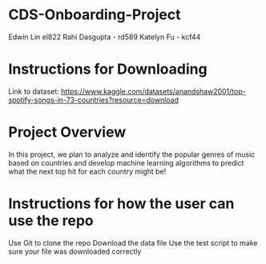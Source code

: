 # CDS-Onboarding-Project
Edwin Lin el822
Rahi Dasgupta - rd589
Katelyn Fu - kcf44

# Instructions for Downloading
Link to dataset: https://www.kaggle.com/datasets/anandshaw2001/top-spotify-songs-in-73-countries?resource=download 

# Project Overview
In this project, we plan to analyze and identify the popular genres of music based on countries and develop machine learning algorithms to predict what the next top hit for each country might be!

# Instructions for how the user can use the repo 
Use Git to clone the repo
Download the data file
Use the test script to make sure your file was downloaded correctly

